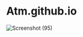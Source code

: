 # Atm.github.io
![Screenshot (95)](https://user-images.githubusercontent.com/110123115/234266773-524a7aea-9846-41ab-a2d6-70d13bc3e182.png)
